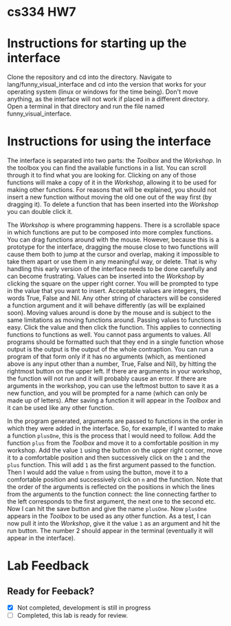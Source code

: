 # cs334 HW7

# Instructions for starting up the interface

Clone the repository and cd into the directory. Navigate to lang/funny_visual_interface and cd into the version that works for your operating system (linux or windows for the time being). Don't move anything, as the interface will not work if placed in a different directory. Open a terminal in that directory and run the file named funny_visual_interface.

# Instructions for using the interface

The interface is separated into two parts: the _Toolbox_ and the _Workshop_. In the toolbox you can find the available functions in a list. You can scroll through it to find what you are looking for. Clicking on any of those functions will make a copy of it in the _Workshop_, allowing it to be used for making other functions. For reasons that will be explained, you should not insert a new function without moving the old one out of the way first (by dragging it). To delete a function that has been inserted into the _Workshop_ you can double click it.

The _Workshop_ is where programming happens. There is a scrollable space in which functions are put to be composed into more complex functions. You can drag functions around with the mouse. However, because this is a prototype for the interface, dragging the mouse close to two functions will cause them both to jump at the cursor and overlap, making it impossible to take them apart or use them in any meaningful way, or delete. That is why handling this early version of the interface needs to be done carefully and can become frustrating. Values can be inserted into the _Workshop_ by clicking the square on the upper right corner. You will be prompted to type in the value that you want to insert. Acceptable values are integers, the words True, False and Nil. Any other string of characters will be considered a function argument and it will behave differently (as will be explained soon). Moving values around is done by the mouse and is subject to the same limitations as moving functions around. Passing values to functions is easy. Click the value and then click the function. This applies to connecting functions to functions as well. You cannot pass arguments to values. All programs should be formatted such that they end in a single function whose output is the output is the output of the whole contraption. You can run a program of that form only if it has no arguments (which, as mentioned above is any input other than a number, True, False and Nil), by hitting the rightmost button on the upper left. If there are arguments in your workshop, the function will not run and it will probably cause an error. If there are arguments in the workshop, you can use the leftmost button to save it as a new function, and you will be prompted for a name (which can only be made up of letters). After saving a function it will appear in the _Toolbox_ and it can be used like any other function.

In the program generated, arguments are passed to functions in the order in which they were added in the interface. So, for example, if I wanted to make a function ```plusOne```, this is the process that I would need to follow. Add the function ```plus``` from the _Toolbox_ and move it to a comfortable position in my workshop. Add the value ```1``` using the button on the upper right corner, move it to a comfortable position and then successively click on the ```1``` and the ```plus``` function. This will add ```1``` as the first argument passed to the function. Then I would add the value ```n``` from using the button, move it to a comfortable position and successively click on ```n``` and the function. Note that the order of the arguments is reflected on the positions in which the lines from the arguments to the function connect: the line connecting farther to the left corresponds to the first argument, the next one to the second etc. Now I can hit the save button and give the name ```plusOne```. Now ```plusOne``` appears in the _Toolbox_ to be used as any other function. As a test, I can now pull it into the _Workshop_, give it the value ```1``` as an argument and hit the run button. The number 2 should appear in the terminal (eventually it will appear in the interface).

# Lab Feedback

## Ready for Feeback?
 - [x] Not completed, development is still in progress
 - [ ] Completed, this lab is ready for review.
